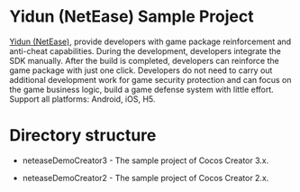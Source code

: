 # Yidun (NetEase) Sample Project

[Yidun (NetEase)](https://dun.163.com/locale/en), provide developers with game package reinforcement and anti-cheat capabilities. During the development, developers integrate the SDK manually. After the build is completed, developers can reinforce the game package with just one click. Developers do not need to carry out additional development work for game security protection and can focus on the game business logic, build a game defense system with little effort. Support all platforms: Android, iOS, H5.

# Directory structure

- neteaseDemoCreator3 - The sample project of Cocos Creator 3.x.

- neteaseDemoCreator2 - The sample project of Cocos Creator 2.x.
